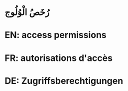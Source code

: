 # رُخَصُ الْوُلُوج

# EN: access permissions

# FR: autorisations d'accès

# DE: Zugriffsberechtigungen
